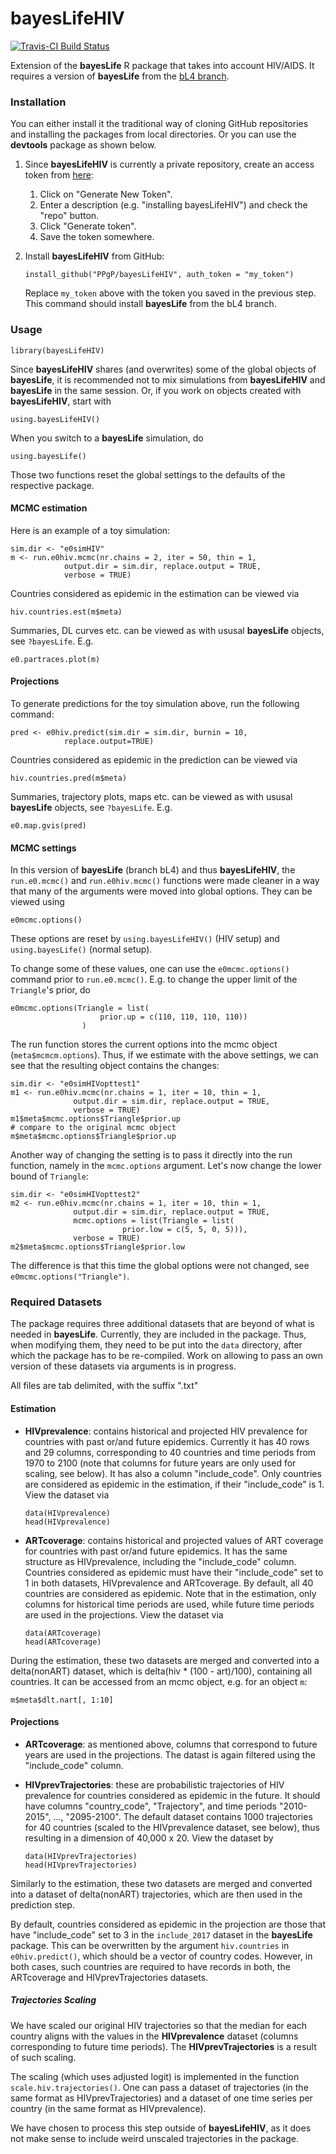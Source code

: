 # bayesLifeHIV

[![Travis-CI Build Status](https://travis-ci.org/PPgp/bayesLifeHIV.svg?branch=master)](https://travis-ci.org/PPgp/bayesLifeHIV)

Extension of the **bayesLife** R package that takes into account HIV/AIDS. It requires a version of **bayesLife** from the [bL4 branch](https://github.com/PPgp/bayesLife/tree/bL4).

### Installation

You can either install it the traditional way of cloning GitHub repositories and installing the packages from local directories. Or you can use the **devtools** package as shown below.

1. Since **bayesLifeHIV** is currently a private repository, create an access token from [here](https://github.com/settings/tokens):
	1. Click on "Generate New Token".
	2. Enter a description (e.g. "installing bayesLifeHIV") and check the "repo" button.
	3. Click "Generate token".
	4. Save the token somewhere.

2. Install **bayesLifeHIV** from GitHub:

	```
	install_github("PPgP/bayesLifeHIV", auth_token = "my_token")
	```
	Replace ``my_token`` above with the token you saved in the previous step. This command should install **bayesLife** from the bL4 branch.

### Usage

```
library(bayesLifeHIV)
```
Since **bayesLifeHIV** shares (and overwrites) some of the global objects of **bayesLife**, it is recommended not to mix simulations from **bayesLifeHIV** and **bayesLife**  in the same session. Or, if you work on objects created with **bayesLifeHIV**, start with 

```
using.bayesLifeHIV()
```

When you switch to a **bayesLife** simulation, do 

```
using.bayesLife()
```

Those two functions reset the global settings to the defaults of the respective package.
 
#### MCMC estimation

Here is an example of a toy simulation:

```
sim.dir <- "e0simHIV"
m <- run.e0hiv.mcmc(nr.chains = 2, iter = 50, thin = 1, 
			output.dir = sim.dir, replace.output = TRUE,
			verbose = TRUE)

```

Countries considered as epidemic in the estimation can be viewed via

```
hiv.countries.est(m$meta)
```

Summaries, DL curves etc. can be viewed as with ususal **bayesLife** objects, see ``?bayesLife``. E.g. 

```
e0.partraces.plot(m)
```

#### Projections

To generate predictions for the toy simulation above, run the following command:
 
```
pred <- e0hiv.predict(sim.dir = sim.dir, burnin = 10, 
			replace.output=TRUE)
```

Countries considered as epidemic in the prediction can be viewed via

```
hiv.countries.pred(m$meta)
```
Summaries, trajectory plots, maps etc. can be viewed as with ususal **bayesLife** objects, see ``?bayesLife``. E.g.


```
e0.map.gvis(pred)
```

#### MCMC settings

In this version of **bayesLife** (branch bL4) and thus **bayesLifeHIV**, the ``run.e0.mcmc()`` and ``run.e0hiv.mcmc()`` functions were made cleaner in a way that many of the arguments were moved into global options. They can be viewed using 

```
e0mcmc.options()
```

These options are reset by ``using.bayesLifeHIV()`` (HIV setup) and ``using.bayesLife()`` (normal setup). 

To change some of these values, one can use the  ``e0mcmc.options()`` command prior to ``run.e0.mcmc()``. E.g. to change the upper limit of the ``Triangle``'s prior, do 

```
e0mcmc.options(Triangle = list(
					prior.up = c(110, 110, 110, 110))
				)
```

The run function stores the current options into the mcmc object (``meta$mcmcm.options``). Thus, if we estimate with the above settings, we can see that the resulting object contains the changes:

```
sim.dir <- "e0simHIVopttest1"
m1 <- run.e0hiv.mcmc(nr.chains = 1, iter = 10, thin = 1, 
              output.dir = sim.dir, replace.output = TRUE,
              verbose = TRUE)
m1$meta$mcmc.options$Triangle$prior.up
# compare to the original mcmc object 
m$meta$mcmc.options$Triangle$prior.up
```

Another way of changing the setting is to pass it directly into the run function, namely in the ``mcmc.options`` argument. Let's now change the lower bound of ``Triangle``:

```
sim.dir <- "e0simHIVopttest2"
m2 <- run.e0hiv.mcmc(nr.chains = 1, iter = 10, thin = 1, 
              output.dir = sim.dir, replace.output = TRUE,
              mcmc.options = list(Triangle = list(
                         prior.low = c(5, 5, 0, 5))),
              verbose = TRUE)
m2$meta$mcmc.options$Triangle$prior.low
``` 

The difference is that this time the global options were not changed, see ``e0mcmc.options("Triangle")``.

### Required Datasets

The package requires three additional datasets that are beyond of what is needed in **bayesLife**. Currently, they are included in the package. Thus, when modifying them, they need to be put into the ``data`` directory, after which the package has to be re-compiled. Work on allowing to pass an own version of these datasets via arguments is in progress.

All files are tab delimited, with the suffix ".txt"
 
#### Estimation

  * **HIVprevalence**: contains historical and projected HIV prevalence for countries with past or/and future epidemics. Currently it has 40 rows and 29 columns, corresponding to 40 countries and time periods from 1970 to 2100 (note that columns for future years are only used for scaling, see below). It has also a column "include\_code". Only countries are considered as epidemic in the estimation, if their "include\_code" is 1. View the dataset via
  
    ```
    data(HIVprevalence)
    head(HIVprevalence)
    ```
    
  * **ARTcoverage**: contains historical and projected values of ART coverage for countries with past or/and future epidemics. It has the same structure as HIVprevalence, including the "include\_code" column. Countries considered as epidemic must have their "include\_code" set to 1 in both datasets, HIVprevalence and ARTcoverage. By default, all 40 countries are considered as epidemic. Note that in the estimation, only columns for historical time periods are used, while future time periods are used in the projections. View the dataset via
  
    ```
    data(ARTcoverage)
    head(ARTcoverage)
    ```

During the estimation, these two datasets are merged and converted into a delta(nonART) dataset, which is delta(hiv * (100 - art)/100), containing all countries. It can be accessed from an mcmc object, e.g. for an object ``m``:

```
m$meta$dlt.nart[, 1:10]
```

#### Projections

  * **ARTcoverage**: as mentioned above, columns that correspond to future years are used in the projections. The datast is again filtered using the "include\_code" column.

  * **HIVprevTrajectories**: these are probabilistic trajectories of HIV prevalence for countries considered as epidemic in the future. It should have columns "country\_code", "Trajectory", and time periods "2010-2015", ..., "2095-2100". The default dataset contains 1000 trajectories for 40 countries (scaled to the HIVprevalence dataset, see below), thus resulting in a dimension of 40,000 x 20. View the dataset by 
  
    ```
    data(HIVprevTrajectories)
    head(HIVprevTrajectories)
    ``` 
     
Similarly to the estimation, these two datasets are merged and converted into a dataset of delta(nonART) trajectories, which are then used in the prediction step.

By default, countries considered as epidemic in the projection are those that have "include\_code" set to 3 in the ``include_2017`` dataset in the **bayesLife** package. This can be overwritten by the argument ``hiv.countries`` in ``e0hiv.predict()``, which should be a vector of country codes. However, in both cases, such countries are required to have records in both, the ARTcoverage and HIVprevTrajectories datasets.

##### Trajectories Scaling 

We have scaled our original HIV trajectories so that the median for each country aligns with the values in the **HIVprevalence** dataset (columns corresponding to future time periods). The **HIVprevTrajectories** is a result of such scaling. 

The scaling (which uses adjusted logit) is implemented in the function ``scale.hiv.trajectories()``. One can pass a dataset of trajectories (in the same format as HIVprevTrajectories) and a dataset of one time series per country (in the same format as HIVprevalence). 

We have chosen to process this step outside of **bayesLifeHIV**, as it does not make sense to include weird unscaled trajectories in the package.

